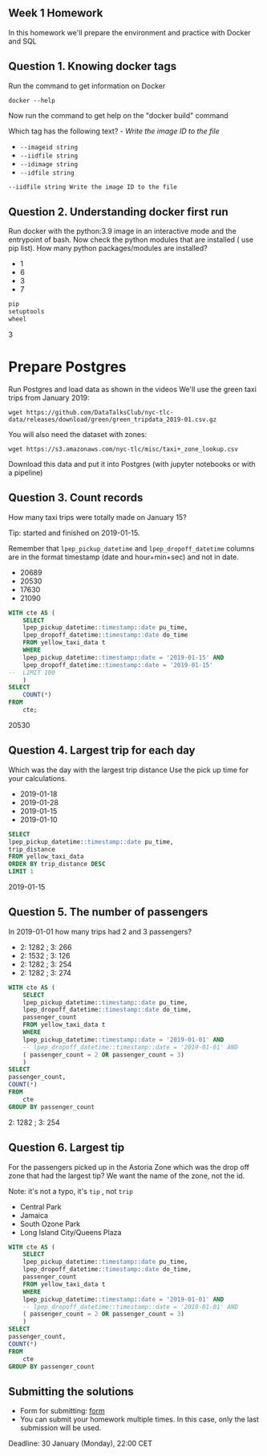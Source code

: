 ## Week 1 Homework

In this homework we'll prepare the environment 
and practice with Docker and SQL


## Question 1. Knowing docker tags

Run the command to get information on Docker 

```docker --help```

Now run the command to get help on the "docker build" command

Which tag has the following text? - *Write the image ID to the file* 

- `--imageid string`
- `--iidfile string`
- `--idimage string`
- `--idfile string`

```bash
--iidfile string Write the image ID to the file
```


## Question 2. Understanding docker first run 

Run docker with the python:3.9 image in an interactive mode and the entrypoint of bash.
Now check the python modules that are installed ( use pip list). 
How many python packages/modules are installed?

- 1
- 6
- 3
- 7

```bash
pip
setuptools
wheel
```
3

# Prepare Postgres

Run Postgres and load data as shown in the videos
We'll use the green taxi trips from January 2019:

```wget https://github.com/DataTalksClub/nyc-tlc-data/releases/download/green/green_tripdata_2019-01.csv.gz```

You will also need the dataset with zones:

```wget https://s3.amazonaws.com/nyc-tlc/misc/taxi+_zone_lookup.csv```

Download this data and put it into Postgres (with jupyter notebooks or with a pipeline)


## Question 3. Count records 

How many taxi trips were totally made on January 15?

Tip: started and finished on 2019-01-15. 

Remember that `lpep_pickup_datetime` and `lpep_dropoff_datetime` columns are in the format timestamp (date and hour+min+sec) and not in date.

- 20689
- 20530
- 17630
- 21090

``` sql
WITH cte AS (
	SELECT
	lpep_pickup_datetime::timestamp::date pu_time,
	lpep_dropoff_datetime::timestamp::date do_time
	FROM yellow_taxi_data t 
	WHERE
	lpep_pickup_datetime::timestamp::date = '2019-01-15' AND
	lpep_dropoff_datetime::timestamp::date = '2019-01-15'
-- 	LIMIT 100
	)
SELECT
	COUNT(*)
FROM
	cte;
```

20530


## Question 4. Largest trip for each day

Which was the day with the largest trip distance
Use the pick up time for your calculations.

- 2019-01-18
- 2019-01-28
- 2019-01-15
- 2019-01-10

``` sql
SELECT
lpep_pickup_datetime::timestamp::date pu_time,
trip_distance
FROM yellow_taxi_data
ORDER BY trip_distance DESC
LIMIT 1
```

2019-01-15

## Question 5. The number of passengers

In 2019-01-01 how many trips had 2 and 3 passengers?
 
- 2: 1282 ; 3: 266
- 2: 1532 ; 3: 126
- 2: 1282 ; 3: 254
- 2: 1282 ; 3: 274

``` sql
WITH cte AS (
	SELECT
	lpep_pickup_datetime::timestamp::date pu_time,
	lpep_dropoff_datetime::timestamp::date do_time,
	passenger_count
	FROM yellow_taxi_data t 
	WHERE
	lpep_pickup_datetime::timestamp::date = '2019-01-01' AND
	-- lpep_dropoff_datetime::timestamp::date = '2019-01-01' AND
	( passenger_count = 2 OR passenger_count = 3)
	)
SELECT
passenger_count,
COUNT(*)
FROM
	cte
GROUP BY passenger_count
```

2: 1282 ; 3: 254


## Question 6. Largest tip

For the passengers picked up in the Astoria Zone which was the drop off zone that had the largest tip?
We want the name of the zone, not the id.

Note: it's not a typo, it's `tip` , not `trip`

- Central Park
- Jamaica
- South Ozone Park
- Long Island City/Queens Plaza

``` sql
WITH cte AS (
	SELECT
	lpep_pickup_datetime::timestamp::date pu_time,
	lpep_dropoff_datetime::timestamp::date do_time,
	passenger_count
	FROM yellow_taxi_data t 
	WHERE
	lpep_pickup_datetime::timestamp::date = '2019-01-01' AND
	-- lpep_dropoff_datetime::timestamp::date = '2019-01-01' AND
	( passenger_count = 2 OR passenger_count = 3)
	)
SELECT
passenger_count,
COUNT(*)
FROM
	cte
GROUP BY passenger_count
```

## Submitting the solutions

* Form for submitting: [form](https://forms.gle/EjphSkR1b3nsdojv7)
* You can submit your homework multiple times. In this case, only the last submission will be used. 

Deadline: 30 January (Monday), 22:00 CET
